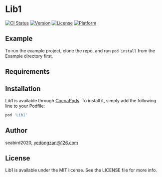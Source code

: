 # Lib1

[![CI Status](https://img.shields.io/travis/seabird2020/Lib1.svg?style=flat)](https://travis-ci.org/seabird2020/Lib1)
[![Version](https://img.shields.io/cocoapods/v/Lib1.svg?style=flat)](https://cocoapods.org/pods/Lib1)
[![License](https://img.shields.io/cocoapods/l/Lib1.svg?style=flat)](https://cocoapods.org/pods/Lib1)
[![Platform](https://img.shields.io/cocoapods/p/Lib1.svg?style=flat)](https://cocoapods.org/pods/Lib1)

## Example

To run the example project, clone the repo, and run `pod install` from the Example directory first.

## Requirements

## Installation

Lib1 is available through [CocoaPods](https://cocoapods.org). To install
it, simply add the following line to your Podfile:

```ruby
pod 'Lib1'
```

## Author

seabird2020, yedongzan@126.com

## License

Lib1 is available under the MIT license. See the LICENSE file for more info.
